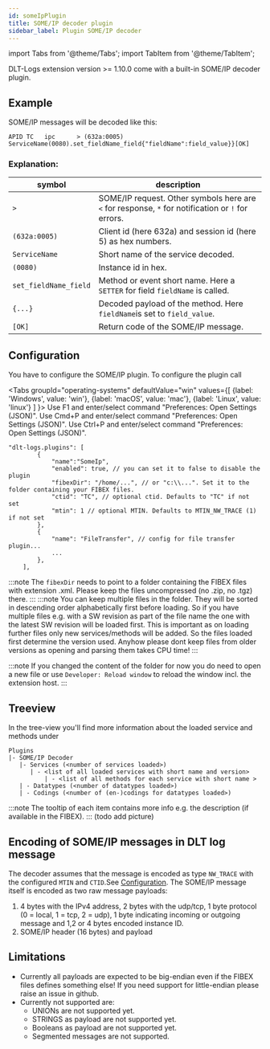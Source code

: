 ```yaml
---
id: someIpPlugin
title: SOME/IP decoder plugin
sidebar_label: Plugin SOME/IP decoder
---
```

import Tabs from '@theme/Tabs';
import TabItem from '@theme/TabItem';

DLT-Logs extension version >= 1.10.0 come with a built-in SOME/IP decoder plugin.

## Example

SOME/IP messages will be decoded like this:
```
APID TC   ipc      > (632a:0005) ServiceName(0080).set_fieldName_field{"fieldName":field_value}}[OK]
```

### Explanation:

symbol | description
------ | -----------
`>` | SOME/IP request. Other symbols here are `<` for response, `*` for notification or `!` for errors.
`(632a:0005)` | Client id (here 632a) and session id (here 5) as hex numbers.
`ServiceName` | Short name of the service decoded.
`(0080)` | Instance id in hex.
`set_fieldName_field` | Method or event short name. Here a `SETTER` for field `fieldName` is called.
`{...}` | Decoded payload of the method. Here `fieldName`is set to `field_value`.
`[OK]` | Return code of the SOME/IP message.

## Configuration

You have to configure the SOME/IP plugin. To configure the plugin call

<Tabs
    groupId="operating-systems"
    defaultValue="win"
    values={[
        {label: 'Windows', value: 'win'},
        {label: 'macOS', value: 'mac'},
        {label: 'Linux', value: 'linux'}
    ]
    }>
<TabItem value="win">Use F1 and enter/select command "Preferences: Open Settings (JSON)".</TabItem>
<TabItem value="mac">Use Cmd+P and enter/select command "Preferences: Open Settings (JSON)".</TabItem>
<TabItem value="linux">Use Ctrl+P and enter/select command "Preferences: Open Settings (JSON)".</TabItem>
</Tabs>

```jsonc
"dlt-logs.plugins": [
        {
            "name":"SomeIp",
            "enabled": true, // you can set it to false to disable the plugin
            "fibexDir": "/home/...", // or "c:\\...". Set it to the folder containing your FIBEX files.
            "ctid": "TC", // optional ctid. Defaults to "TC" if not set
            "mtin": 1 // optional MTIN. Defaults to MTIN_NW_TRACE (1) if not set
        },
        {
            "name": "FileTransfer", // config for file transfer plugin...
            ...
        },
    ],
```

:::note
The `fibexDir` needs to point to a folder containing the FIBEX files with extension .xml.
Please keep the files uncompressed (no .zip, no .tgz) there.
:::
:::note
You can keep multiple files in the folder. They will be sorted in descending order alphabetically first before loading. So if you have multiple files e.g. with a SW revision as part of the file name the one with the latest SW revision will be loaded first. This is important as on loading further files only new services/methods will be added. So the files loaded first determine the version used.
Anyhow please dont keep files from older versions as opening and parsing them takes CPU time!
:::

:::note
If you changed the content of the folder for now you do need to open a new file or use `Developer: Reload window` to reload the window incl. the extension host.
:::

## Treeview

In the tree-view you'll find more information about the loaded service and methods under
```
Plugins
|- SOME/IP Decoder
   |- Services (<number of services loaded>)
      | - <list of all loaded services with short name and version>
          | - <list of all methods for each service with short name >
   | - Datatypes (<number of datatypes loaded>)
   | - Codings (<number of (en-)codings for datatypes loaded>)
```
:::note
The tooltip of each item contains more info e.g. the description (if available in the FIBEX).
:::
(todo add picture)

## Encoding of SOME/IP messages in DLT log message

The decoder assumes that the message is encoded as type `NW_TRACE` with the configured `MTIN` and `CTID`.See [Configuration](#configuration). The SOME/IP message itself is encoded as two raw message payloads:
1. 4 bytes with the IPv4 address, 2 bytes with the udp/tcp, 1 byte protocol (0 = local, 1 = tcp, 2 = udp), 1 byte indicating incoming or outgoing message and 1,2 or 4 bytes encoded instance ID.
2. SOME/IP header (16 bytes) and payload

## Limitations

- Currently all payloads are expected to be big-endian even if the FIBEX files defines something else! If you need support for little-endian please raise an issue in github.
- Currently not supported are:
  - UNIONs are not supported yet.
  - STRINGS as payload are not supported yet.
  - Booleans as payload are not supported yet.
  - Segmented messages are not supported.

